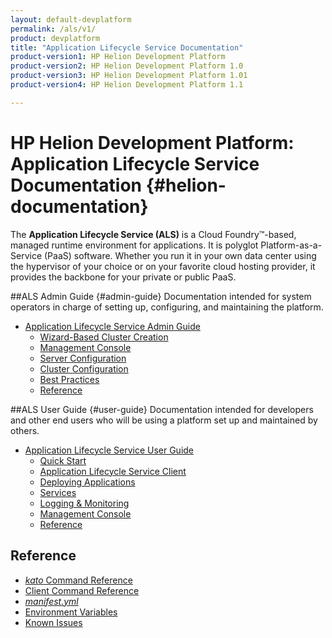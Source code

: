 ```yaml
---
layout: default-devplatform
permalink: /als/v1/
product: devplatform
title: "Application Lifecycle Service Documentation"
product-version1: HP Helion Development Platform
product-version2: HP Helion Development Platform 1.0
product-version3: HP Helion Development Platform 1.01
product-version4: HP Helion Development Platform 1.1

---
```

<!--PUBLISHED-->

# HP Helion Development Platform: Application Lifecycle Service Documentation {#helion-documentation}
 The **Application Lifecycle Service (ALS)** is a Cloud Foundry&trade;-based, managed runtime environment for applications. It is polyglot
Platform-as-a-Service (PaaS) software. Whether you run it in your own data
center using the hypervisor of your choice or on your favorite cloud
hosting provider, it provides the backbone for your private or public PaaS.

##ALS Admin Guide {#admin-guide}
Documentation intended for system operators in charge of setting up, configuring, and maintaining the platform.

-   [Application Lifecycle Service Admin Guide](/als/v1/admin/)
    -   [Wizard-Based Cluster Creation](/als/v1/admin/#wizard-based-cluster-creation)
    -   [Management Console](/als/v1/admin/#management-console)
    -   [Server Configuration](/als/v1/admin/#server-configuration)
    -   [Cluster Configuration](/als/v1/admin/#cluster-configuration)
    -   [Best Practices](/als/v1/admin/#best-practices)
    -   [Reference](/als/v1/admin/#reference)

##ALS User Guide {#user-guide}
Documentation intended for developers and other end users who will be using a platform set up and maintained by others.

-   [Application Lifecycle Service User Guide](/als/v1/user/)
    -   [Quick Start](/als/v1/user/#quick-start)
    -   [Application Lifecycle Service Client](/als/v1/user/#helion-client)
    -   [Deploying Applications](/als/v1/user/#deploying-applications)
    -   [Services](/als/v1/user/#services)
    -   [Logging & Monitoring](/als/v1/user/#logging-monitoring)
    -   [Management Console](/als/v1/user/#management-console)
    -   [Reference](/als/v1/user/#reference)

## Reference

- [*kato* Command Reference](/als/v1/admin/reference/kato-ref)
- [Client Command Reference](/als/v1/user/reference/client-ref)
- [*manifest.yml*](/als/v1/user/deploy/manifestyml)
- [Environment Variables](/als/v1/user/reference/environment)
- [Known Issues](/als/v1/admin/reference/known-issues)
